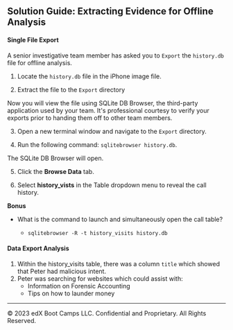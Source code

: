 ## Solution Guide: Extracting Evidence for Offline Analysis

#### Single File Export
 
A senior investigative team member has asked you to `Export` the `history.db` file for offline analysis.
  
  1. Locate the `history.db` file in the iPhone image file.
 
  2. Extract the file to the `Export` directory 
 
Now you will view the file using SQLite DB Browser, the third-party application used by your team. It's professional courtesy to verify your exports prior to handing them off to other team members.
 
  3. Open a new terminal window and navigate to the `Export` directory.
 
  4. Run the following command: `sqlitebrowser history.db`.
 
  The SQLite DB Browser will open.
 
  5. Click the **Browse Data** tab.
 
  6. Select **history_vists** in the Table dropdown menu to reveal the call history.

 
**Bonus**
 
 - What is the command to launch and simultaneously open the call table?
 
    -  `sqlitebrowser -R -t history_visits history.db`
 
 
#### Data Export Analysis
 
1. Within the history_visits table, there was a column `title` which showed that Peter had malicious intent.
2. Peter was searching for websites which could assist with:
   - Information on Forensic Accounting
   - Tips on how to launder money
----

&copy; 2023 edX Boot Camps LLC. Confidential and Proprietary.   All Rights Reserved.

